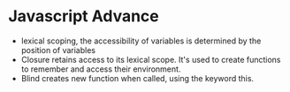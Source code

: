 # Javascript Advance
- lexical scoping, the accessibility of variables is determined by the position of variables
- Closure retains access to its lexical scope. It's used to create functions to remember and access their environment.
- Blind creates new function when called, using the keyword this.
